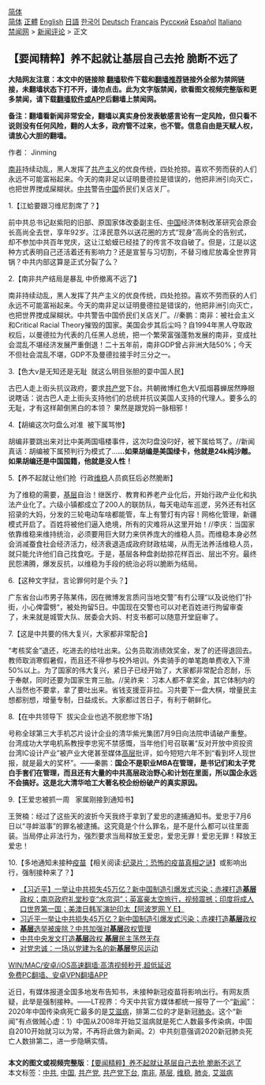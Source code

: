  <!-- 面包屑导航 --> <div class="breadcrumb"><!-- GTranslate: https://gtranslate.io/ -->  <div class="switcher notranslate">  <div class="selected">  <a href="#" onclick="return false;"> 简体</a>  </div>  <div class="option">  <a href="https://www.bannedbook.org" onclick="doGTranslate('zh-CN|zh-CN');jQuery('div.switcher div.selected a').html(jQuery(this).html());return false;" title="简体中文" class="nturl selected"> 简体</a>  <a href="https://www.bannedbook.org/zh-tw/" onclick="doGTranslate('zh-CN|zh-TW');jQuery('div.switcher div.selected a').html(jQuery(this).html());return false;" title="繁體中文" class="nturl"> 正體</a>  <a href="https://www.bannedbook.org/en/" onclick="doGTranslate('zh-CN|en');jQuery('div.switcher div.selected a').html(jQuery(this).html());return false;" title="English" class="nturl"> English</a>  <a href="https://www.bannedbook.org/ja/" onclick="doGTranslate('zh-CN|ja');jQuery('div.switcher div.selected a').html(jQuery(this).html());return false;" title="日本語" class="nturl"> 日語</a>  <a href="https://www.bannedbook.org/ko/" onclick="doGTranslate('zh-CN|ko');jQuery('div.switcher div.selected a').html(jQuery(this).html());return false;" title="한국어" class="nturl"> 한국어</a>  <a href="https://www.bannedbook.org/de/" onclick="doGTranslate('zh-CN|de');jQuery('div.switcher div.selected a').html(jQuery(this).html());return false;" title="Deutsch" class="nturl"> Deutsch</a>  <a href="https://www.bannedbook.org/fr/" onclick="doGTranslate('zh-CN|fr');jQuery('div.switcher div.selected a').html(jQuery(this).html());return false;" title="Français" class="nturl"> Français</a>  <a href="https://www.bannedbook.org/ru/" onclick="doGTranslate('zh-CN|ru');jQuery('div.switcher div.selected a').html(jQuery(this).html());return false;" title="Русский" class="nturl"> Русский</a>  <a href="https://www.bannedbook.org/es/" onclick="doGTranslate('zh-CN|es');jQuery('div.switcher div.selected a').html(jQuery(this).html());return false;" title="Español" class="nturl"> Español</a>  <a href="https://www.bannedbook.org/it/" onclick="doGTranslate('zh-CN|it');jQuery('div.switcher div.selected a').html(jQuery(this).html());return false;" title="Italiano" class="nturl"> Italiano</a>  </div>  </div>      <div class='breadcrumb-sub'><!-- Breadcrumb NavXT 6.3.0 --> <a href="https://www.bannedbook.org/" class="home">禁闻网</a> &gt; <a href="https://www.bannedbook.org/bnews/comments/" class="category">新闻评论</a> &gt; 正文</div></div><h2>【要闻精粹】养不起就让基层自己去抢 脆断不远了</h2> <p class="notice"><b>大陆网友注意：本文中的链接除 <a href="https://github.com/bannedbook/fanqiang" >翻墙</a>软件下载和<a href="https://github.com/killgcd/justmysocks/blob/master/README.md">翻墙推荐</a>链接外全部为禁网链接，未翻墙状态下打不开，请勿点击。此为文字版禁闻，欲看图文视频完整版和更多禁闻，请下载<a href="https://github.com/bannedbook/fanqiang">翻墙软件或APP</a>后翻墙上禁闻网。</p><p>备注：翻墙看新闻非常安全，翻墙以真实身份发表敏感言论有一定风险，但只看不说则没有任何风险，翻的人太多，政府管不过来，也不管。信息自由是天赋人权，请放心大胆的翻墙。</b></p>  <div class="entry"> <p>作者： Jinming</p> <p id="summary"><a href="https://www.bannedbook.org/bnews/tag/%e5%8d%97%e9%9d%9e/" class="st_tag internal_tag" rel="tag" title="标签 南非 下的日志">南非</a>持续动乱，黑人发挥了<span class='wp_keywordlink'><a href="https://www.bannedbook.org/forum2/topic6177.html" title="《共产主义的终极目的》" target="_blank">共产主义</a></span>的优良传统，四处抢掠。喜欢不劳而获的人们永远不可能富裕起来。今天的南非足以证明曼德拉是错误的，他把非洲引向灭亡，也把世界搅成屎糊状。<a href="https://www.bannedbook.org/bnews/tag/%e4%b8%ad%e5%85%b1/" class="st_tag internal_tag" rel="tag" title="标签 中共 下的日志">中共</a>警告<span class='wp_keywordlink_affiliate'><a href="https://www.bannedbook.org/" title="中国" target="_blank">中国</a></span>侨民们关店关厂。</p> <p>1.【江蛤要跟习维尼割席了？】</p> <p>前中共总书记赵紫阳的旧部、原国家体改委副主任、<a href="https://www.bannedbook.org/bnews/tag/%E4%B8%AD%E5%9B%BD/" class="st_tag internal_tag" rel="tag" title="标签 中国 下的日志">中国</a>经济体制改革研究会原会长高尚全去世，享年92岁。江泽民意外以送花圈的方式“现身”高尚全的告别式，却不参加中共百年党庆，这让江蛤蟆已经挂了的传言不攻自破了。但是，江是以这种方式表明自己还活着还有影响力？还是宣誓与习切割，不替习维尼放毒全世界背锅？中共内部这算是正式分裂了么？</p> <p>2.【南非共产结局是暴乱 中侨撤离不远了】</p>  <p>南非持续动乱，黑人发挥了共产主义的优良传统，四处抢掠。喜欢不劳而获的人们永远不可能富裕起来。今天的南非足以证明曼德拉是错误的，他把非洲引向灭亡，也把世界搅成屎糊状。中共警告中国侨民们关店关厂。//秦鹏：南非：被社会主义和Critical Racial Theory摧毁的国家。美国会步其后尘吗？自1994年黑人夺取政权后，以曼德拉为代表的几任黑人总统，把一个繁荣富强蓬勃发展的南非，变成社会混乱不堪经济发展严重倒退！二十五年前，南非GDP曾占非洲大陆50%；今天不但社会混乱不堪，GDP不及曼德拉接手时三分之一。</p> <p>3.【色大v是无知还是无耻&nbsp; 就这么明目张胆的耍中国人民】</p> <p>古巴人走上街头抗议政府，要求<a href="https://www.bannedbook.org/bnews/tag/%e5%85%b1%e4%ba%a7%e5%85%9a/" class="st_tag internal_tag" rel="tag" title="标签 共产党 下的日志">共产党</a>下台。共朝微博红色大V孤烟暮蝉居然睁眼说瞎话：说古巴人走上街头支持他们的总统并抗议美国人支持的代理人。要多么的无耻，才有这样颠倒黑白的本领？ 果然是跟党妈一脉相邪！</p> <p>4.【胡编这次叼盘么对准&nbsp;&nbsp;被下属骂惨】</p> <p>胡编非要跳出来对比中美两国塌楼事件，这次叼盘没叼好，被下属给骂了。//新闻真话：胡编被下属预判行为模式了…<strong>…如果胡编是美国绿卡，他就是24k纯沙雕。如果胡编还是中国国籍，他就是没人性！</strong></p>  <p>5.【养不起就让他们抢&nbsp; 行政<a href="https://www.bannedbook.org/bnews/tag/%e7%bb%b4%e7%a8%b3/" class="st_tag internal_tag" rel="tag" title="标签 维稳 下的日志">维稳</a>人员疯狂后必然脆断】</p> <p>为了维稳的需要，<a href="https://www.bannedbook.org/bnews/tag/%E5%9F%BA%E5%B1%82/" class="st_tag internal_tag" rel="tag" title="标签 基层 下的日志">基层</a>自治！继医疗、教育和养老产业化后，开始行政产业化和执法产业化了。六级小镇都成立了200人的联防队，每天电动车巡逻，另外还有社区招录的大妈，分发的三轮电动车啥都能管，车上有警灯有内容！网格化管理，新疆模式开启了。百姓将被他们逼入绝境，所有的灾难将从这里开始！//李庆：当国家依靠维稳来维持统治，必须要用巨大财力来供养庞大的维稳人员。而维稳本身必然会消减蚕食社会经济活力，经济衰退造成政府财政枯竭，从而无法养活维稳人员，就只能允许他们自己找食吃。于是，基层各种盘剥劫掠花样百出、层出不穷。最终民怨沸腾，爆发反抗，以维稳为手段的统治必将以脆断为结局。</p> <p>6.【这种文字狱，言论罪何时是个头？】</p> <p>广东省台山市男子陈某伟，因在微博发言质问当地交警”有冇公理“以及说他们”扑街，小心俾雷劈“，被处拘留5日。中国现在交警也可以对老百姓进行拘留审查了，未来就是城管大队、居委会大妈、村支书都可以随意开堂庭审了。</p> <p>7.【这是中共要的伟大复兴，大家都非常配合】</p>  <p>“考核奖金”退还，吃进去的给吐出来。公务员取消绩效奖金，发了的还得退回去。教师取消寒假暑假，而且还不得参与校外培训。外卖骑手的单笔跑单费收入下滑50%以上。为了国家的伟大复兴，紧日子已经开始了，大家都非常配合忍耐，乐于奉献，同时还要为国家生育三胎。//吴祚来：习本人都不拿奖金，其它体制内的人当然也不要拿，拿了要吐出来。省钱支援亚非拉。习共要下一盘大棋，增量民主想都别想，增量专制，日益成长。大家都过苦日子，有利于朝鲜化。</p> <p>8.【在中共领导下&nbsp; 拔尖企业也逃不脱悲惨下场】</p> <p>号称全球第三大手机芯片设计企业的清华紫光集团7月9日向法院申请破产重整。台湾成功大学电机系教授李忠宪不禁感慨，当年他们号召联署“反对开放中资投资台湾IC设计产业”被产业大佬甚至媒体<span class='wp_keywordlink_affiliate'><a href="https://www.bannedbook.org/bnews/ccpdope/" title="中共高层内幕" target="_blank">高层</a></span>批评，如今短短六年不到“看到坏人现世报，就是最大的奖杯”。——秦鹏：<strong>国企不是职业MBA在管理，是书记们和太子党白手套们在管理，而且还有大量的中共高层政治野心和计划在里面，所以国企永远不会搞好。这是北大清华哈工大著名校企纷纷破产的真实原因。</strong></p> <p>9.【王爱忠被抓一周&nbsp; &nbsp;家属刚接到通知书】</p> <p>王贺楠：经过了这些天的波折今天我终于拿到了爱忠的逮捕通知书。爱忠于7月6日以“寻衅滋事”的罪名被逮捕。这究竟是个什么罪名，是不是什么都可以往里面装。当局停止非法行为，强烈要求当局释放王爱忠，爱忠无罪！爱忠无罪！释放王爱忠！</p>  <p>10.【多地通知未接种<span class='wp_keywordlink'><a href="https://www.bannedbook.org/bnews/tculture/20160630/551027.html" title="疫苗" target="_blank">疫苗</a></span>【相关阅读:<a href='https://www.bannedbook.org/bnews/topimagenews/20180408/925060.html' target='_blank'>纪录片：恐怖的疫苗真相之谜</a>】或影响出行，强制接种来了？】</p> <ul class='op-related-articles' title='相关阅读'> <li><a href='https://www.bannedbook.org/bnews/bannedvideo/20210712/1585576.html' target='_blank'>【习近平】一举让中共损失45万亿？新中国制造引爆发式污染；赤裸打造<b>基层</b>政权；南京政府礼堂秒变“水帘洞”；英富豪太空旅行，视频震撼；印度将成人口世界第一国；美澳日韩军演护印太【阿波罗网 Y E】</a></li> <li><a href='https://www.bannedbook.org/bnews/cnnews/20210712/1585570.html' target='_blank'>习近平一举让中共损失45万亿？新中国制造引爆发式污染；赤裸打造<b>基层</b>政权</a></li> <li><a href='https://www.bannedbook.org/bnews/cbnews/20210712/1585525.html' target='_blank'><b>基层</b>选举被废除？中共加强对<b>基层</b>政权管理</a></li> <li><a href='https://www.bannedbook.org/bnews/headline/20210712/1585166.html' target='_blank'>中共中央发文打造<b>基层</b>政权 <b>基层</b>民主荡然无存</a></li> <li><a href='https://www.bannedbook.org/bnews/cbnews/20210705/1580881.html' target='_blank'>对党忠诚：一场以党建为名的新<b>基层</b>整风运动</a></li> </ul> <p class="texttj"> <a href="https://github.com/bannedbook/fanqiang/wiki/V2ray%E6%9C%BA%E5%9C%BA" target="_blank">WIN/MAC/安卓/iOS高速翻墙:高清视频秒开,超低延迟</a><br/> <a href="https://github.com/bannedbook/fanqiang/wiki/%E7%A6%81%E9%97%BB%E7%BD%91%E5%AE%89%E5%8D%93%E7%BF%BB%E5%A2%99%E6%96%B0%E9%97%BBAPP" target="_blank">免费PC翻墙、安卓VPN翻墙APP</a></p><p>近日，有媒体报道全国多地发布告知书，未接种新冠疫苗将影响出行。有网友质疑，此举是强制接种。——LT视界：今天中共官方媒体都统一报导了一个“<span class='wp_keywordlink_affiliate'><a href="https://www.bannedbook.org/" title="新闻">新闻</a></span>”：2020年中国传染病死亡最多的是<a href="https://www.bannedbook.org/bnews/tag/%e8%89%be%e6%bb%8b%e7%97%85/" class="st_tag internal_tag" rel="tag" title="标签 艾滋病 下的日志">艾滋病</a>，排第二位的才是新冠<a href="https://www.bannedbook.org/bnews/tag/%e8%82%ba%e7%82%8e/" class="st_tag internal_tag" rel="tag" title="标签 肺炎 下的日志">肺炎</a>。这个“新闻”有点做贼心虚：1）中国从2008年开始艾滋病就是死亡人数最多传染病，中国自2010开始就习以为常，不再将此做为新闻。2）中共刻意强调2020新冠肺炎死亡人数排第二，进一步隐瞒实情。</p><a name='sharetosocial'></a>  <div style="margin-bottom:5px;padding-bottom:5px;clear:both"> <div id="archive-pix-1" class="banner-ads"> <!-- AuctionX Display platform tag START --> <div id="26318x728x90x621x_ADSLOT2" clicktrack="%%CLICK_URL_ESC%%"></div> <!-- AuctionX Display platform tag END --> </div> <div id="archive-pix-2" class="banner-ads"> <!-- AuctionX Display platform tag START --> <div id="26315x300x250x621x_ADSLOT2" clicktrack="%%CLICK_URL_ESC%%"></div> <!-- AuctionX Display platform tag END --> </div> </div>    <div id="archive-pix-1" class="banner-ads"> <!-- AuctionX Display platform tag START --> <div id="26318x728x90x621x_ADSLOT3" clicktrack="%%CLICK_URL_ESC%%"></div> <!-- AuctionX Display platform tag END --> </div> <div><b>本文的图文或视频完整版</b>：<a href='https://www.bannedbook.org/bnews/comments/20210715/1587504.html'>【要闻精粹】养不起就让基层自己去抢 脆断不远了</a></div>  </div><!--END ENTRY--> <div class="postfooter"> <div>本文标签：<a href="https://www.bannedbook.org/bnews/tag/%e4%b8%ad%e5%85%b1/" rel="tag">中共</a>, <a href="https://www.bannedbook.org/bnews/tag/%E4%B8%AD%E5%9B%BD/" rel="tag">中国</a>, <a href="https://www.bannedbook.org/bnews/tag/%e5%85%b1%e4%ba%a7%e5%85%9a/" rel="tag">共产党</a>, <a href="https://www.bannedbook.org/bnews/tag/%e5%85%b1%e4%ba%a7%e5%85%9a%e4%b8%8b%e5%8f%b0/" rel="tag">共产党下台</a>, <a href="https://www.bannedbook.org/bnews/tag/%e5%8d%97%e9%9d%9e/" rel="tag">南非</a>, <a href="https://www.bannedbook.org/bnews/tag/%E5%9F%BA%E5%B1%82/" rel="tag">基层</a>, <a href="https://www.bannedbook.org/bnews/tag/%e7%bb%b4%e7%a8%b3/" rel="tag">维稳</a>, <a href="https://www.bannedbook.org/bnews/tag/%e8%82%ba%e7%82%8e/" rel="tag">肺炎</a>, <a href="https://www.bannedbook.org/bnews/tag/%e8%89%be%e6%bb%8b%e7%97%85/" rel="tag">艾滋病</a></div>  </div><!--END POSTFOOTER--> 